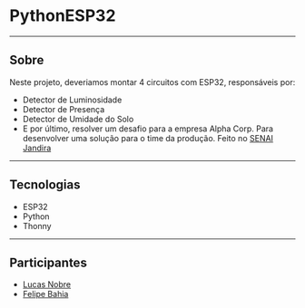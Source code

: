 # PythonESP32

---

## Sobre

Neste projeto, deveriamos montar 4 circuitos com ESP32, responsáveis por:
- Detector de Luminosidade
- Detector de Presença
- Detector de Umidade do Solo
- E por último, resolver um desafio para a empresa Alpha Corp. Para desenvolver uma solução para o
time da produção.
Feito no [SENAI Jandira](https://sp.senai.br/unidade/jandira/)

---

## Tecnologias

- ESP32
- Python
- Thonny

---

## Participantes

- [Lucas Nobre](https://www.linkedin.com/in/lucas-rodrigues-nobre-01941b327/)
- [Felipe Bahia](https://www.linkedin.com/in/felipe-bahia-430711324/?trk=opento_sprofile_details)
